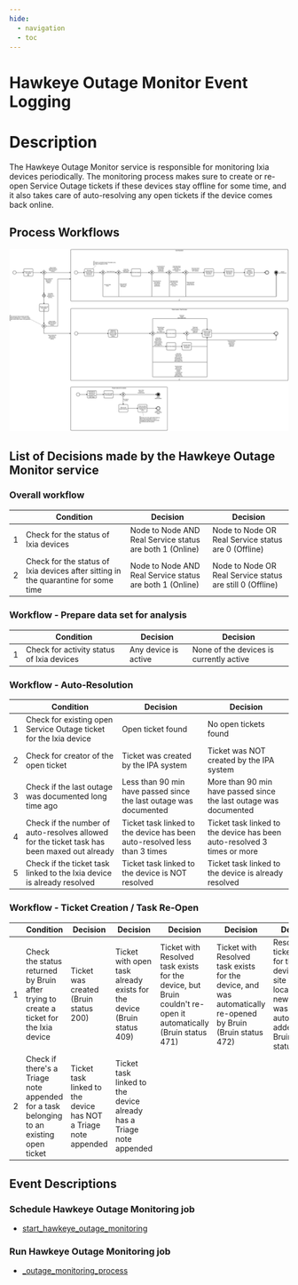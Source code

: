 ```yaml
---
hide:
  - navigation
  - toc
---
```


# Hawkeye Outage Monitor Event Logging

# Description
The Hawkeye Outage Monitor service is responsible for monitoring Ixia devices periodically. The monitoring process makes
sure to create or re-open Service Outage tickets if these devices stay offline for some time, and it also takes care of
auto-resolving any open tickets if the device comes back online.

## Process Workflows
![[](../../images/hawkeye-outage-monitor.png)](../../images/hawkeye-outage-monitor.png)

## List of Decisions made by the Hawkeye Outage Monitor service
### Overall workflow
|     | Condition                                                                          | Decision                                                 | Decision                                                  |
|-----|------------------------------------------------------------------------------------|----------------------------------------------------------|-----------------------------------------------------------|
| 1   | Check for the status of Ixia devices                                               | Node to Node AND Real Service status are both 1 (Online) | Node to Node OR Real Service status are 0 (Offline)       |
| 2   | Check for the status of Ixia devices after sitting in the quarantine for some time | Node to Node AND Real Service status are both 1 (Online) | Node to Node OR Real Service status are still 0 (Offline) |

### Workflow - Prepare data set for analysis
|     | Condition                                                                          | Decision                                                 | Decision                                                  |
|-----|------------------------------------------------------------------------------------|----------------------------------------------------------|-----------------------------------------------------------|
| 1   | Check for activity status of Ixia devices                                          | Any device is active                                     | None of the devices is currently active                   |

### Workflow - Auto-Resolution
|     | Condition                                                                                   | Decision                                                                  | Decision                                                                |
|-----|---------------------------------------------------------------------------------------------|---------------------------------------------------------------------------|-------------------------------------------------------------------------|
| 1   | Check for existing open Service Outage ticket for the Ixia device                           | Open ticket found                                                         | No open tickets found                                                   |
| 2   | Check for creator of the open ticket                                                        | Ticket was created by the IPA system                                      | Ticket was NOT created by the IPA system                                |
| 3   | Check if the last outage was documented long time ago                                       | Less than 90 min have passed since the last outage was documented         | More than 90 min have passed since the last outage was documented       |
| 4   | Check if the number of auto-resolves allowed for the ticket task has been maxed out already | Ticket task linked to the device has been auto-resolved less than 3 times | Ticket task linked to the device has been auto-resolved 3 times or more |
| 5   | Check if the ticket task linked to the Ixia device is already resolved                      | Ticket task linked to the device is NOT resolved                          | Ticket task linked to the device is already resolved                    |

### Workflow - Ticket Creation / Task Re-Open
|     | Condition                                                                               | Decision                                                        | Decision                                                               | Decision                                                                                                        | Decision                                                                                                     | Decision                                                                                                                            |
|-----|-----------------------------------------------------------------------------------------|-----------------------------------------------------------------|------------------------------------------------------------------------|-----------------------------------------------------------------------------------------------------------------|--------------------------------------------------------------------------------------------------------------|-------------------------------------------------------------------------------------------------------------------------------------|
| 1   | Check the status returned by Bruin after trying to create a ticket for the Ixia device  | Ticket was created (Bruin status 200)                           | Ticket with open task already exists for the device (Bruin status 409) | Ticket with Resolved task exists for the device, but Bruin couldn't re-open it automatically (Bruin status 471) | Ticket with Resolved task exists for the device, and was automatically re-opened by Bruin (Bruin status 472) | Resolved ticket exists for the device and site (physical location) - a new task was automatically added by Bruin (Bruin status 473) |
| 2   | Check if there's a Triage note appended for a task belonging to an existing open ticket | Ticket task linked to the device has NOT a Triage note appended | Ticket task linked to the device already has a Triage note appended    |                                                                                                                 |                                                                                                              |                                                                                                                                     |

## Event Descriptions
### Schedule Hawkeye Outage Monitoring job
* [start_hawkeye_outage_monitoring](../services/hawkeye-outage-monitor/actions/outage_monitoring/start_hawkeye_outage_monitoring.md)

### Run Hawkeye Outage Monitoring job
* [_outage_monitoring_process](../services/hawkeye-outage-monitor/actions/outage_monitoring/_outage_monitoring_process.md)